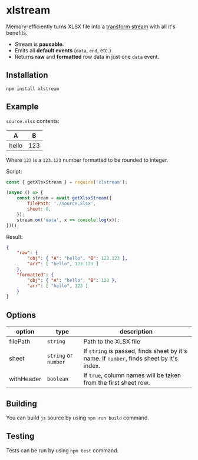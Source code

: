# xlstream

Memory-efficiently turns XLSX file into a [transform stream](https://nodejs.org/api/stream.html#stream_duplex_and_transform_streams) with all it's benefits.

* Stream is **pausable**.
* Emits all **default events** (`data`, `end`, etc.)
* Returns **raw** and **formatted** row data in just one `data` event.

## Installation
```
npm install xlstream
```

## Example
`source.xlsx` contents:

| A     | B   |
| ----- | --- |
| hello | 123 |

Where `123` is a `123.123` number formatted to be rounded to integer.

Script:
```javascript
const { getXlsxStream } = require('xlstream');

(async () => {
    const stream = await getXlsxStream({
        filePath: './source.xlsx',
        sheet: 0,
    });
    stream.on('data', x => console.log(x));
})();
```
Result:
```JSON
{ 
    "raw": { 
        "obj": { "A": "hello", "B": 123.123 }, 
        "arr": [ "hello", 123.123 ] 
    },
    "formatted": { 
        "obj": { "A": "hello", "B": 123 }, 
        "arr": [ "hello", 123 ] 
    } 
}
```

## Options

| option     | type                 | description                                                                              |
| ---------- | -------------------- | ---------------------------------------------------------------------------------------- |
| filePath   | `string`             | Path to the XLSX file                                                                    |
| sheet      | `string` or `number` | If `string` is passed, finds sheet by it's name. If `number`, finds sheet by it's index. |
| withHeader | `boolean`            | If `true`, column names will be taken from the first sheet row.                          |

## Building

You can build `js` source by using `npm run build` command.

## Testing

Tests can be run by using `npm test` command.
